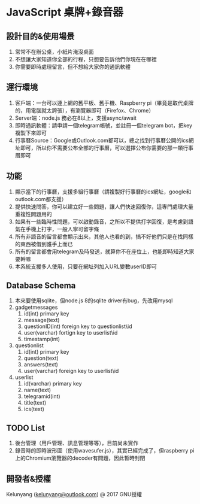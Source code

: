 JavaScript 桌牌+錄音器
=====================

設計目的&使用場景
---------------
1. 常常不在辦公桌，小紙片淹沒桌面
1. 不想讓大家知道你全部的行程，只想要告訴他們你現在在哪裡
1. 你需要即時處理留言，但不想給大家你的通訊軟體

運行環境
-------
1. 客戶端：一台可以連上網的舊平板、舊手機、Raspberry pi（畢竟是取代桌牌的，用電腦就太誇張），有瀏覽器即可（Firefox、Chrome）
1. Server端：node.js 務必在8以上，支援async/await
1. 即時通訊軟體：請申請一個telegram帳號，並註冊一個telegram bot，把key複製下來即可
1. 行事曆Source：Google或Outlook.com都可以，總之找到行事曆公開的ics網址即可，所以你不需要公布全部的行事曆，可以選擇公布你需要的那一類行事曆即可

功能
----
1. 顯示當下的行事曆，支援多組行事曆（請複製好行事曆的ics網址，google和outlook.com都支援）
1. 提供快速問答，你可以建立好一些問題，讓人們快速回復你，這專門處理大量重複性問題用的
1. 如果有一些臨時性問題，可以啟動錄音，之所以不提供打字回復，是考慮到語氣在手機上打字，一般人寧可留字條
1. 所有非語音的留言都會顯示出來，其他人也看的到，搞不好他們只是在找同樣的東西被借到誰手上而已
1. 所有的留言都會用telegram及時發送，就算你不在座位上，也能即時知道大家要幹嘛
1. 本系統支援多人使用，只要在網址列加入URL變數userID即可

Database Schema
---------------
1. 本來要使用sqlite，但node.js 8的sqlite driver有bug，先改用mysql
1. gadgetmessages
    1. id(int) primary key
    1. message(text)
    1. questionID(int) foreign key to questionlist\id
    1. user(varchar) fortign key to userlist\id
    1. timestamp(int)
1. questionlist
    1. id(int) primary key
    1. question(text)
    1. answers(text)
    1. user(varchar) foreign key to userlist\id
1. userlist
    1. id(varchar) primary key
    1. name(text)
    1. telegramid(int)
    1. title(text)
    1. ics(text)

TODO List
---------
1. 後台管理（用戶管理、訊息管理等等），目前尚未實作
1. 錄音時的即時波形圖（使用wavesufer.js），其實已經完成了，但raspberry pi上的Chromium瀏覽器的decoder有問題，因此暫時封閉

開發者&授權
----------
Kelunyang (kelunyang@outlook.com) @ 2017 GNU授權